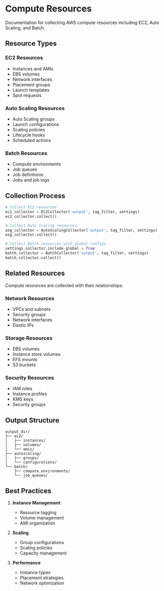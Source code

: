 # Compute Resources

Documentation for collecting AWS compute resources including EC2, Auto Scaling, and Batch.

## Resource Types

### EC2 Resources
- Instances and AMIs
- EBS volumes
- Network interfaces
- Placement groups
- Launch templates
- Spot requests

### Auto Scaling Resources
- Auto Scaling groups
- Launch configurations
- Scaling policies
- Lifecycle hooks
- Scheduled actions

### Batch Resources
- Compute environments
- Job queues
- Job definitions
- Jobs and job logs

## Collection Process

```python
# Collect EC2 resources
ec2_collector = EC2Collector('output', tag_filter, settings)
ec2_collector.collect()

# Collect Auto Scaling resources
asg_collector = AutoScalingCollector('output', tag_filter, settings)
asg_collector.collect()

# Collect Batch resources with global configs
settings.collector.include_global = True
batch_collector = BatchCollector('output', tag_filter, settings)
batch_collector.collect()
```

## Related Resources

Compute resources are collected with their relationships:

### Network Resources
- VPCs and subnets
- Security groups
- Network interfaces
- Elastic IPs

### Storage Resources
- EBS volumes
- Instance store volumes
- EFS mounts
- S3 buckets

### Security Resources
- IAM roles
- Instance profiles
- KMS keys
- Security groups

## Output Structure

```
output_dir/
├── ec2/
│   ├── instances/
│   ├── volumes/
│   └── amis/
├── autoscaling/
│   ├── groups/
│   └── configurations/
└── batch/
    ├── compute_environments/
    └── job_queues/
```

## Best Practices

1. **Instance Management**
   - Resource tagging
   - Volume management
   - AMI organization

2. **Scaling**
   - Group configurations
   - Scaling policies
   - Capacity management

3. **Performance**
   - Instance types
   - Placement strategies
   - Network optimization 
